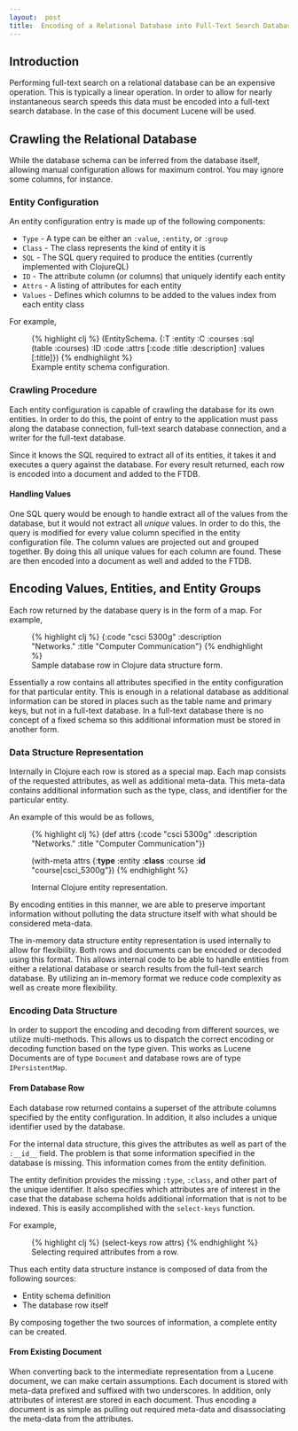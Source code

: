 ```yaml
---
layout:  post
title:  Encoding of a Relational Database into Full-Text Search Database
---
```

## Introduction ##

Performing full-text search on a relational database can be an expensive operation.  This is typically  a linear operation.  In order to allow for nearly instantaneous search speeds this data must be encoded into a full-text search database.  In the case of this document Lucene will be used.

## Crawling the Relational Database ##
While the database schema can be inferred from the database itself, allowing manual configuration allows for maximum control.  You may ignore some columns, for instance.

### Entity Configuration ###

An entity configuration entry is made up of the following components:

 * `Type` - A type can be either an `:value`, `:entity`, or `:group`
 * `Class` - The class represents the kind of entity it is
 * `SQL` - The SQL query required to produce the entities (currently implemented with ClojureQL)
 * `ID` - The attribute column (or columns) that uniquely identify each entity
 * `Attrs` - A listing of attributes for each entity
 * `Values` - Defines which columns to be added to the values index from each entity class

For example,

<figure>
{% highlight clj %}
(EntitySchema.
   {:T :entity
    :C :courses
    :sql (table :courses)
    :ID :code
    :attrs [:code :title :description]
    :values [:title]})
{% endhighlight %}
	<figcaption>Example entity schema configuration.</figcaption>
</figure>

### Crawling Procedure ###

Each entity configuration is capable of crawling the database for its own entities.  In order to do this, the point of entry to the application must pass along the database connection, full-text search database connection, and a writer for the full-text database.

Since it knows the SQL required to extract all of its entities, it takes it and executes a query against the database.  For every result returned, each row is encoded into a document and added to the FTDB.

#### Handling Values ####

One SQL query would be enough to handle extract all of the values from the database, but it would not extract all _unique_ values.  In order to do this, the query is modified for every value column specified in the entity configuration file.  The column values are projected out and grouped together.  By doing this all unique values for each column are found.  These are then encoded into a document as well and added to the FTDB.

## Encoding Values, Entities, and Entity Groups ##

Each row returned by the database query is in the form of a map.  For example,

<figure>
{% highlight clj %}
{:code "csci 5300g" :description "Networks." :title "Computer Communication"}
{% endhighlight %}
	<figcaption>Sample database row in Clojure data structure form.</figcaption>
</figure>

Essentially a row contains all attributes specified in the entity configuration for that particular entity.  This is enough in a relational database as additional information can be stored in places such as the table name and primary keys, but not in a full-text database.  In a full-text database there is no concept of a fixed schema so this additional information must be stored in another form.

### Data Structure Representation ###

Internally in Clojure each row is stored as a special map.  Each map consists of the requested attributes, as well as additional meta-data.  This meta-data contains additional information such as the type, class, and identifier for the particular entity.

An example of this would be as follows,

<figure>
{% highlight clj %}
(def attrs
  {:code "csci 5300g" :description "Networks." :title "Computer Communication"})

(with-meta attrs
           {:__type__ :entity
            :__class__ :course
            :__id__ "course|csci_5300g"})
{% endhighlight %}
	<figcaption>Internal Clojure entity representation.</figcaption>
</figure>

By encoding entities in this manner, we are able to preserve important information without polluting the data structure itself with what should be considered meta-data.

The in-memory data structure entity representation is used internally to allow for flexibility.  Both rows and documents can be encoded or decoded using this format.  This allows internal code to be able to handle entities from either a relational database or search results from the full-text search database.  By utilizing an in-memory format we reduce code complexity as well as create more flexibility.

### Encoding Data Structure ###

In order to support the encoding and decoding from different sources, we utilize multi-methods.  This allows us to dispatch the correct encoding or decoding function based on the type given.  This works as Lucene Documents are of type `Document` and database rows are of type `IPersistentMap`.

#### From Database Row ####

Each database row returned contains a superset of the attribute columns specified by the entity configuration.  In addition, it also includes a unique identifier used by the database.

For the internal data structure, this gives the attributes as well as part of the `:__id__` field.  The problem is that some information specified in the database is missing.  This information comes from the entity definition.

The entity definition provides the missing `:type`, `:class`, and other part of the unique identifier.  It also specifies which attributes are of interest in the case that the database schema holds additional information that is not to be indexed.  This is easily accomplished with the `select-keys` function.

For example,

<figure>
{% highlight clj %}
(select-keys row attrs)
{% endhighlight %}
	<figcaption>Selecting required attributes from a row.</figcaption>
</figure>

Thus each entity data structure instance is composed of data from the following sources:

 * Entity schema definition
 * The database row itself

By composing together the two sources of information, a complete entity can be created.

#### From Existing Document ####

When converting back to the intermediate representation from a Lucene document, we can make certain assumptions.  Each document is stored with meta-data prefixed and suffixed with two underscores.  In addition, only attributes of interest are stored in each document.  Thus encoding a document is as simple as pulling out required meta-data and disassociating the meta-data from the attributes.
